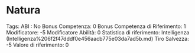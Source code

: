 # Natura

Tags: ABI
: No
Bonus Competenza: 0
Bonus Competenza di Riferimento: 1
Modificatore: -5
Modificatore  Abilità: 0
Statistica di riferimento: Intelligenza (Intelligenza%206f2f47dddf0e456aacb775e03da7ad5b.md)
Tiro Salvezza: -5
Valore di riferimento: 0